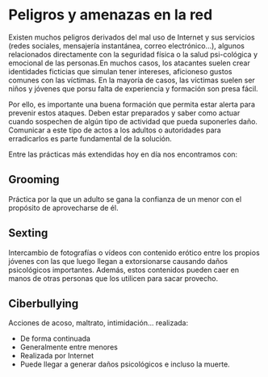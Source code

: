 # Peligros y amenazas en la red

Existen muchos peligros derivados del mal uso de Internet y sus servicios (redes sociales, mensajería instantánea, correo electrónico...), algunos relacionados directamente con la seguridad física o la salud psi-cológica y emocional de las personas.En muchos casos, los atacantes suelen crear identidades ficticias que simulan tener intereses, aficioneso gustos comunes con las víctimas. En la mayoría de casos, las víctimas suelen ser niños y jóvenes que porsu falta de experiencia y formación son presa fácil.

Por ello, es importante una buena formación que permita estar alerta para prevenir estos ataques. Deben estar preparados y saber como actuar cuando sospechen de algún tipo de actividad que pueda suponerles daño. Comunicar a este tipo de actos a los adultos o autoridades para erradicarlos es parte fundamental de la solución.

Entre las prácticas más extendidas hoy en día nos encontramos con:

## Grooming

Práctica por la que un adulto se gana la confianza de un menor con el propósito de aprovecharse de él.

## Sexting

Intercambio de fotografías o vídeos con contenido erótico entre los propios jóvenes con las que luego llegan a extorsionarse causando daños psicológicos importantes. Además, estos contenidos pueden caer en manos de otras personas que los utilicen para sacar provecho.

## Ciberbullying

Acciones de acoso, maltrato, intimidación... realizada:

- De forma continuada
- Generalmente entre menores
- Realizada por Internet
- Puede llegar a generar daños psicológicos e incluso la muerte.